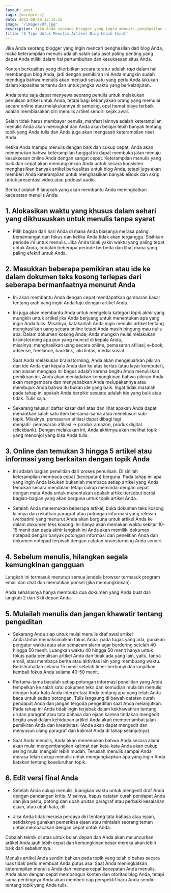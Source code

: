 ```yaml
---
layout: post
tags: [wordpress]
date: 2021-08-20 13:14:15
image: '/images/07.jpg'
description: Jika Anda seorang blogger yang ingin mencari penghasilan dari blog Anda, maka keterampilan...
title: '6 Tips Untuk Menulis Artikel Blog Lebih Cepat'
---
```


Jika Anda seorang blogger yang ingin mencari penghasilan dari blog Anda, maka keterampilan menulis adalah salah satu aset paling penting yang dapat Anda miliki dalam hal pertumbuhan dan kesuksesan situs Anda.

Konten berkualitas yang diterbitkan secara teratur adalah _raja_ dalam hal membangun blog Anda, jadi dengan pemikiran ini Anda mungkin sudah menduga bahwa menulis akan menjadi sesuatu yang perlu Anda lakukan dalam kapasitas tertentu dan untuk jangka waktu yang berkelanjutan.

Anda tentu saja dapat menyewa seorang penulis untuk melakukan penulisan artikel untuk Anda, tetapi bagi kebanyakan orang yang memulai secara online atau melakukannya di samping, opsi hemat biaya terbaik adalah membiasakan diri menulis artikel sendiri sejak awal.

Selain tidak harus membayar penulis, manfaat lainnya adalah keterampilan menulis Anda akan meningkat dan Anda akan belajar lebih banyak tentang topik yang Anda tulis dan Anda juga akan mengasah keterampilan riset Anda.

Ketika Anda mampu menulis dengan baik dan cukup cepat, Anda akan menemukan bahwa keterampilan tunggal ini dapat membuka jalan menuju kesuksesan online Anda dengan sangat cepat. Keterampilan menulis yang baik dan cepat akan memungkinkan Anda untuk secara konsisten menghasilkan banyak artikel berkualitas untuk blog Anda, tetapi juga akan memberi Anda keterampilan untuk menghasilkan banyak eBook dan skrip untuk presentasi video atau podcast audio.

Berikut adalah 6 langkah yang akan membantu Anda meningkatkan kecepatan menulis Anda:

## 1. Alokasikan waktu yang khusus dalam sehari yang dikhususkan untuk menulis tanpa syarat

- Pilih bagian dari hari Anda di mana Anda biasanya merasa paling bersemangat dan fokus dan ketika Anda tidak akan terganggu. Sisihkan periode ini untuk menulis. Jika Anda tidak yakin waktu yang paling tepat untuk Anda, cobalah beberapa periode berbeda dan lihat mana yang paling efektif untuk Anda.

## 2. Masukkan beberapa pemikiran atau ide ke dalam dokumen teks kosong terlepas dari seberapa bermanfaatnya menurut Anda

- Ini akan membantu Anda dengan cepat mendapatkan gambaran kasar tentang arah yang ingin Anda tuju dengan artikel Anda.

- Ini juga akan membantu Anda untuk mengelola kategori topik akhir yang mungkin untuk artikel jika Anda berjuang untuk menentukan apa yang ingin Anda tulis. Misalnya, katakanlah Anda ingin menulis artikel tentang menghasilkan uang secara online tetapi Anda masih bingung mau nulis apa. Dalam dokumen kosong Anda, Anda mungkin mulai melakukan brainstorming apa pun yang muncul di kepala Anda, misalnya: menghasilkan uang secara online, pemasaran afiliasi, e-book, adsense, freelance, backlink, lalu lintas, media sosial

    Saat Anda melakukan brainstorming, Anda akan mengeluarkan pikiran dan ide Anda dari kepala Anda dan ke atas kertas (atau layar komputer), dan alasan mengapa ini bagus adalah karena begitu Anda menuliskan pemikiran ini, Anda akan meniadakan kemungkinan bahwa pikiran Anda akan mengembara dan menyebabkan Anda melupakannya atau membujuk Anda bahwa itu bukan ide yang baik. Ingat tidak masalah pada tahap ini apakah Anda berpikir sesuatu adalah ide yang baik atau tidak. Tulis saja.

- Sekarang telusuri daftar kasar dari atas dan lihat apakah Anda dapat menautkan salah satu item bersama-sama atau menelusuri sub-topik. Misalnya, pemasaran afiliasi dapat dibagi lagi menjadi:  pemasaran afiliasi -> produk amazon, produk digital (clickbank). Dengan melakukan ini, Anda akhirnya akan melihat topik yang menonjol yang bisa Anda tulis.

## 3. Online dan temukan 3 hingga 5 artikel atau informasi yang berkaitan dengan topik Anda

- Ini adalah bagian penelitian dari proses penulisan. Di sinilah keterampilan membaca cepat (kecepatan) berguna. Pada tahap ini apa yang ingin Anda lakukan bukanlah membaca setiap artikel yang Anda temukan secara mendalam tetapi cukup memindai dengan cepat dengan mata Anda untuk menentukan apakah artikel tersebut berisi bagian-bagian yang akan berguna untuk topik artikel Anda.

- Setelah Anda menemukan beberapa artikel, buka dokumen teks kosong lainnya dan rekatkan paragraf atau potongan informasi yang relevan (verbatim) yang menurut Anda akan berguna untuk artikel Anda ke dalam dokumen teks kosong. Ini hanya akan memakan waktu sekitar 10-15 menit dan pada akhir langkah ini Anda akan memiliki dokumen notepad dengan banyak potongan informasi dari penelitian Anda dan dokumen notepad terpisah dengan catatan brainstorming Anda sendiri.

## 4. Sebelum menulis, hilangkan segala kemungkinan gangguan

Langkah ini termasuk menutup semua jendela browser termasuk program email dan chat dan mematikan ponsel (jika memungkinkan).

Anda seharusnya hanya membuka dua dokumen yang Anda buat dari langkah 2 dan 3 di depan Anda.

## 5. Mulailah menulis dan jangan khawatir tentang pengeditan

- Sekarang Anda siap untuk mulai menulis draf awal artikel Anda.Untuk memaksimalkan fokus Anda  pada tugas yang ada, gunakan pengatur waktu atau atur semacam alarm agar berdering setelah 40 hingga 50 menit. Luangkan waktu 40 hingga 50 menit hanya untuk fokus pada penulisan artikel Anda dan tidak ada yang lain, yaitu, tanpa email, atau membaca berita atau aktivitas lain yang membuang waktu. Beristirahatlah selama 15 menit setelah timer berbunyi dan lanjutkan kembali fokus Anda selama 40-50 menit.

- Pertama-tama bacalah setiap potongan informasi penelitian yang Anda tempelkan ke salah satu dokumen teks dan kemudian mulailah menulis dengan kata-kata Anda interpretasi Anda tentang apa yang telah Anda baca untuk setiap potongan. Tulis langsung di bawah catatan curah pendapat Anda dan jangan tergoda pengeditan saat Anda melanjutkan. Pada tahap ini Anda tidak ingin terjebak dalam kekhawatiran tentang urutan paragraf atau tata bahasa dan ejaan karena tindakan mengedit begitu awal dalam kehidupan artikel Anda akan memperlambat jalan pemikiran Anda dan kreativitas. (Anda akan dapat mengedit dan menyusun ulang paragraf dan kalimat Anda di tahap selanjutnya)

- Saat Anda menulis, Anda akan menemukan bahwa Anda secara alami akan mulai mengembangkan kalimat dan kata-kata Anda akan cukup sering mulai mengalir lebih mudah. ​​Teruslah menulis sampai Anda merasa telah cukup menulis untuk mengungkapkan apa yang ingin Anda katakan tentang keseluruhan topik.

## 6. Edit versi final Anda

- Setelah Anda cukup menulis, luangkan waktu untuk mengedit draf Anda dengan pandangan kritis. Misalnya, hapus catatan curah pendapat Anda dan jika perlu, potong dan ubah urutan paragraf atau perbaiki kesalahan ejaan, atau ubah kata, dll.

- Jika Anda tidak merasa percaya diri tentang tata bahasa atau ejaan, setidaknya gunakan pemeriksa ejaan atau mintalah seorang teman untuk membacakan dengan cepat untuk Anda.

Cobalah teknik di atas untuk bulan depan dan Anda akan meluncurkan artikel Anda jauh lebih cepat dan kemungkinan besar mereka akan lebih baik dari sebelumnya.

Menulis artikel Anda sendiri bahkan pada topik yang telah dibahas secara luas tidak perlu membuat Anda putus asa. Saat Anda meningkatkan keterampilan menulis Anda dan mempercepat kecepatan Anda menulis, Anda akan dengan cepat membangun konten dan otoritas blog Anda, tetapi sama pentingnya Anda akan memberi cap perspektif baru Anda sendiri tentang topik yang Anda tulis.
